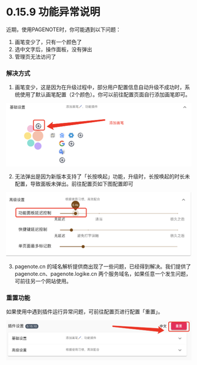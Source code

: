 # 0.15.9 功能异常说明

近期，使用PAGENOTE时，你可能遇到以下问题：

1. 画笔变少了，只有一个颜色了
2. 选中文字后，操作面板，没有弹出
3. 管理页无法访问了

### 解决方式

1. 画笔变少，这是因为在升级过程中，部分用户配置信息自动升级不成功时，系统使用了默认画笔配置（2个颜色）。你可以前往配置页面自行添加画笔即可。

![&#x6DFB;&#x52A0;&#x753B;&#x7B14;](../.gitbook/assets/image%20%2812%29.png)

2. 无法弹出是因为新版本支持了「长按唤起」功能，升级时，长按唤起的时长未配置，导致面板未弹出。前往配置页如下图配置即可

![](../.gitbook/assets/image%20%2810%29.png)

3. pagenote.cn 的域名解析提供商出现了一些问题，已经得到解决。我们提供了 pagenote.cn、pagenote.logike.cn 两个服务域名，如果任意一个发生问题，可前往另一个网站使用。

### 重置功能

如果使用中遇到插件运行异常问题，可前往配置页进行配置「重置」。

![&#x91CD;&#x7F6E;&#x53EF;&#x6062;&#x590D;&#x521D;&#x59CB;&#x5316;](../.gitbook/assets/image%20%2811%29.png)

